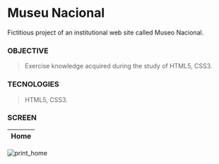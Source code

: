 # Museu Nacional
  Fictitious project of an institutional web site called Museo Nacional.
 
### OBJECTIVE
>Exercise knowledge acquired during the study of HTML5, CSS3.

### TECNOLOGIES

> HTML5,
> CSS3. 

### SCREEN

Home |
---|
![print_home](https://user-images.githubusercontent.com/45773955/236712044-acb48373-4cc8-430a-b9bf-b3b85ef5bf4a.png)
